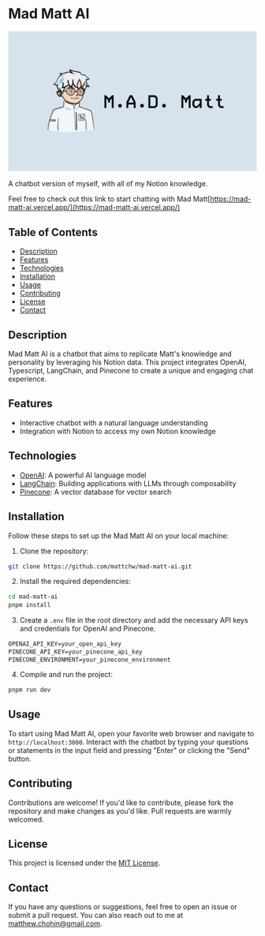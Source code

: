 # Mad Matt AI

![Mad Matt Banner](./banner.png)

A chatbot version of myself, with all of my Notion knowledge.

Feel free to check out this link to start chatting with Mad Matt[https://mad-matt-ai.vercel.app/](https://mad-matt-ai.vercel.app/)

## Table of Contents

- [Description](#description)
- [Features](#features)
- [Technologies](#technologies)
- [Installation](#installation)
- [Usage](#usage)
- [Contributing](#contributing)
- [License](#license)
- [Contact](#contact)

## Description

Mad Matt AI is a chatbot that aims to replicate Matt's knowledge and personality by leveraging his Notion data. This project integrates OpenAI, Typescript, LangChain, and Pinecone to create a unique and engaging chat experience.

## Features

- Interactive chatbot with a natural language understanding
- Integration with Notion to access my own Notion knowledge

## Technologies

- [OpenAI](https://openai.com/): A powerful AI language model
- [LangChain](https://github.com/hwchase17/langchainjs): Building applications with LLMs through composability
- [Pinecone](https://www.pinecone.io/): A vector database for vector search

## Installation

Follow these steps to set up the Mad Matt AI on your local machine:

1. Clone the repository:

```bash
git clone https://github.com/mattchw/mad-matt-ai.git
```

2. Install the required dependencies:

```bash
cd mad-matt-ai
pnpm install
```

3. Create a `.env` file in the root directory and add the necessary API keys and credentials for OpenAI and Pinecone.

```
OPENAI_API_KEY=your_open_api_key
PINECONE_API_KEY=your_pinecone_api_key
PINECONE_ENVIRONMENT=your_pinecone_environment
```

4. Compile and run the project:

```bash
pnpm run dev
```

## Usage

To start using Mad Matt AI, open your favorite web browser and navigate to `http://localhost:3000`. Interact with the chatbot by typing your questions or statements in the input field and pressing "Enter" or clicking the "Send" button.

## Contributing

Contributions are welcome! If you'd like to contribute, please fork the repository and make changes as you'd like. Pull requests are warmly welcomed.

## License

This project is licensed under the [MIT License](LICENSE).

## Contact

If you have any questions or suggestions, feel free to open an issue or submit a pull request. You can also reach out to me at [matthew.chohin@gmail.com](mailto:matthew.chohin@gmail.com).
